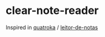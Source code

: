 # clear-note-reader

Inspired in [quatroka](https://github.com/quatroka) / [leitor-de-notas](https://github.com/quatroka/leitor-de-notas)
